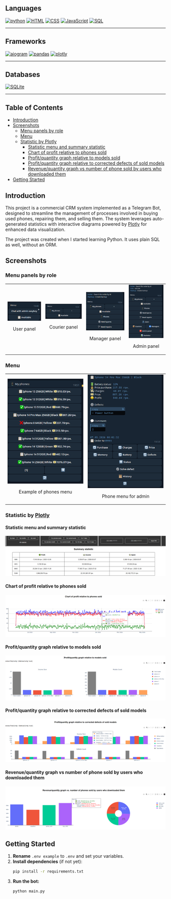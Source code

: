 <!-- omit in toc -->
## Languages
[![python](https://img.shields.io/badge/python-3.13-d6123c?color=white&labelColor=d6123c&logo=python&logoColor=white)](#)
[![HTML](https://img.shields.io/badge/HTML-d6123c?color=white&labelColor=d6123c&logo=html5&logoColor=white)](#)
[![CSS](https://img.shields.io/badge/CSS-d6123c?color=white&labelColor=d6123c&logo=css3&logoColor=white)](#)
[![JavaScript](https://img.shields.io/badge/JavaScript-d6123c?color=white&labelColor=d6123c&logo=javascript&logoColor=white)](#)
[![SQL](https://img.shields.io/badge/SQL-d6123c?style=flat&color=white&labelColor=d6123c&logo=database&logoColor=white)](#)

---

<!-- omit in toc -->
## Frameworks
[![aiogram](https://img.shields.io/badge/aiogram-3.17.0-d6123c?logo=telegram&logoColor=white&color=white&labelColor=d6123c)](#)
[![pandas](https://img.shields.io/badge/pandas-2.2.3-d6123c?logo=pandas&logoColor=white&color=white&labelColor=d6123c)](#)
[![plotly](https://img.shields.io/badge/plotly-5.24.1-d6123c?logo=plotly&logoColor=white&color=white&labelColor=d6123c)](#)

---

<!-- omit in toc -->
## Databases
[![SQLite](https://img.shields.io/badge/SQLite-Database-d6123c?style=flat&logo=sqlite&logoColor=white&labelColor=d6123c&color=white)](#)

---

<!-- omit in toc -->
## Table of Contents

- [Introduction](#introduction)
- [Screenshots](#screenshots)
  - [Menu panels by role](#menu-panels-by-role)
  - [Menu](#menu)
  - [Statistic by Plotly](#statistic-by-plotly)
    - [Statistic menu and summary statistic](#statistic-menu-and-summary-statistic)
    - [Chart of profit relative to phones sold](#chart-of-profit-relative-to-phones-sold)
    - [Profit/quantity graph relative to models sold](#profitquantity-graph-relative-to-models-sold)
    - [Profit/quantity graph relative to corrected defects of sold models](#profitquantity-graph-relative-to-corrected-defects-of-sold-models)
    - [Revenue/quantity graph vs number of phone sold by users who downloaded them](#revenuequantity-graph-vs-number-of-phone-sold-by-users-who-downloaded-them)
- [Getting Started](#getting-started)

## Introduction

This project is a commercial CRM system implemented as a Telegram Bot, designed to streamline the management of processes involved in buying used phones, repairing them, and selling them. The system leverages auto-generated statistics with interactive diagrams powered by [Plotly](https://plotly.com/) for enhanced data visualization.

The project was created when I started learning Python. It uses plain SQL as well, without an ORM.

## Screenshots
### Menu panels by role
<table>
  <tr>
    <td align="center">
      <img src="images/user_panel.png" alt="User panel" width="250">
      <p>User panel</p>
    </td>
    <td align="center">
      <img src="images/courier_panel.png" alt="Courier panel" width="250">
      <p>Courier panel</p>
    </td>
    <td align="center">
      <img src="images/manager_panel.png" alt="Manager panel" width="250">
      <p>Manager panel</p>
    </td>
    <td align="center">
      <img src="images/admin_panel.png" alt="Admin panel" width="250">
      <p>Admin panel</p>
    </td>
  </tr>
</table>

### Menu
<table>
  <tr>
    <td align="center">
      <img src="images/phones_menu.png" alt="Phones menu" width="250">
      <p>Example of phones menu</p>
    </td>
    <td align="center">
      <img src="images/phone.png" alt="Phone" width="250">
      <p>Phone menu for admin</p>
    </td>
  </tr>
</table>


### Statistic by [Plotly](https://plotly.com/)
#### Statistic menu and summary statistic
![Statistic](images/statistic1.png)

#### Chart of profit relative to phones sold
![Statistic](images/statistic2.png)

#### Profit/quantity graph relative to models sold
![Statistic](images/statistic3.png)

#### Profit/quantity graph relative to corrected defects of sold models
![Statistic](images/statistic4.png)

#### Revenue/quantity graph vs number of phone sold by users who downloaded them
![Statistic](images/statistic5.png)

## Getting Started
1. **Rename** `.env example` to `.env` and set your variables.
2. **Install dependencies** (if not yet):
   ```sh
   pip install -r requirements.txt
   ```
3. **Run the bot:**
   ```sh
   python main.py
   ```